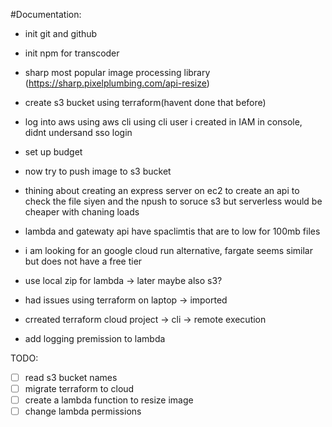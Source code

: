 #Documentation:

- init git and github
- init npm for transcoder
- sharp most popular image processing library (https://sharp.pixelplumbing.com/api-resize)
- create s3 bucket using terraform(havent done that before)
- log into aws using aws cli using cli user i created in IAM in console, didnt undersand sso login
- set up budget
- now try to push image to s3 bucket
- thining about creating an express server on ec2 to create an api to check the file siyen and the npush to soruce s3 but serverless would be cheaper with chaning loads
- lambda and gatewaty api have spaclimtis that are to low for 100mb files
- i am looking for an google cloud run alternative, fargate seems similar but does not have a free tier

- use local zip for lambda -> later maybe also s3?

- had issues using terraform on laptop -> imported
- crreated terraform cloud project -> cli -> remote execution
- add logging premission to lambda

TODO:

- [ ] read s3 bucket names
- [ ] migrate terraform to cloud
- [ ] create a lambda function to resize image
- [ ] change lambda permissions
